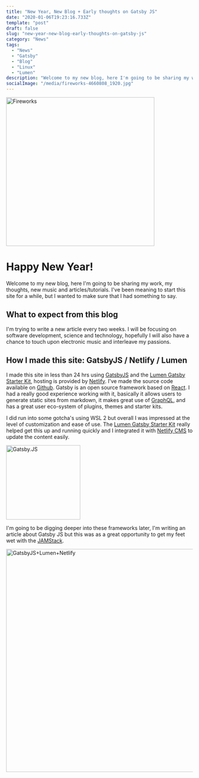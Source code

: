 ```yaml
---
title: "New Year, New Blog + Early thoughts on Gatsby JS"
date: "2020-01-06T19:23:16.733Z"  
template: "post"
draft: false
slug: "new-year-new-blog-early-thoughts-on-gatsby-js"
category: "News"
tags:
  - "News"
  - "Gatsby"
  - "Blog"
  - "Linux"
  - "Lumen"
description: "Welcome to my new blog, here I'm going to be sharing my work, my thoughts, new music and articles/tutorials."
socialImage: "/media/fireworks-4660808_1920.jpg"
---
```

<img src="/media/fireworks-4660808_1920.jpg" alt="Fireworks" width="400">

# Happy New Year!

Welcome to my new blog, here I'm going to be sharing my work, my thoughts, new music and articles/tutorials.   I've been meaning to start this site for a while, but I wanted to make sure that I had something to say.

## What to expect from this blog

I'm trying to write a new article every two weeks.  I will be focusing on software development, science and technology, hopefully I will also have a chance to touch upon electronic music and interleave my passions.

## How I made this site: GatsbyJS / Netlify / Lumen

I made this site in less than 24 hrs using [GatsbyJS](https://www.gatsbyjs.org/) and the [Lumen Gatsby Starter Kit](https://github.com/alxshelepenok/gatsby-starter-lumen), hosting is provided by [Netlify](https://www.netlify.com/).  I've made the source code available on [Github](https://github.com/seandearnaley/seandearnaley.com).   Gatsby is an open source framework based on [React](https://reactjs.org/).  I had a really good experience working with it, basically it allows users to generate static sites from markdown, it makes great use of [GraphQL](https://graphql.org/), and has a great user eco-system of plugins, themes and starter kits.

I did run into some gotcha's using WSL 2 but overall I was impressed at the level of customization and ease of use.   The [Lumen Gatsby Starter Kit](https://github.com/alxshelepenok/gatsby-starter-lumen) really helped get this up and running quickly and I integrated it with [Netlify CMS](https://www.netlifycms.org/) to update the content easily.

<a href="https://www.gatsbyjs.org"><img src="/media/Gatsby_Logo.png" alt="Gatsby.JS" width="200"></a>

I'm going to be digging deeper into these frameworks later, I'm writing an article about Gatsby JS but this was as a great opportunity to get my feet wet with the [JAMStack](https://jamstack.org/).

<a href="
https://medium.com/swlh/how-to-build-a-jamstack-blog-site-with-gatsby-js-lumin-and-netlify-2562eb1eeb38"><img src="/media/1_nh__jrRXKd3a7ivPUvUACg.png" alt="GatsbyJS+Lumen+Netlify" width="600"></a>